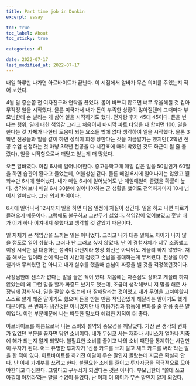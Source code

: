 ```yaml
---
title: Part time job in Dunkin
excerpt: essay

toc: true
toc_label: About
toc_sticky: true

categories: dl

date: 2022-07-17
last_modified_at: 2022-07-17
---
```

내일 하루만 나가면 아르바이트가 끝난다. 이 시점에서 알바가 무슨 의미를 주었는지 적어 보았다.

4월 달 중순쯤 전 여자친구와 연락을 끊었다. 몸이 바쁘지 않으면 너무 우울해질 것 같아 무작정 일을 시작했다. 물론 미국가서 내가 돈이 부족한 상황이 많아질텐데 그때마다 부모님한테 손 벌리는 게 싫어 일을 시작하기도 했다. 전자랑 후자 45대 45이다.  돈을 번다는 행위, 일에 대한 책임감 그리고 처음이지 마지막 파트 타임을 다 합치면 100. 일을 한다는 것 자체가 나한테 도움이 되는 요소들 밖에 없다 생각하여 일을 시작했다. 물론 3학년 전공들과 일을 같이 하면 성적이 희생 당한다는 것을 지금알기는 했지만( 2학년 전공 수업 신청하는 것 마냥 3학년 전공을 다 시간표에 때려 박았던 것도 화근이 될 줄 몰랐다), 일을 시작함으로써 깨닫고 얻는게 더 많았다.

오픈 알바였다. 아침 6시에 일어나야한다. 중고등학교때 매일 같은 일을 50일인가 60일을 하면 습관이 된다고 들었는데, 어불성설 같다. 물론 매일 6시에 일어나지는 않았고 월화수만 6시에 일어났다. 내가 매일 6시에 일어났어도 난 매일매일이 졸렸을 확률이 높다. 생각해보니 매일 6시 30분에 일어나야하는 군 생활을 했어도 전역하자마자 10시 넘어서 일어났다. 그냥 의지 차이이다.

6시에 일어나서 12시까지 일을 하면 다음 일정에 차질이 생긴다. 일을 하고 나면 피로가 몰려오기 때문이다. 그럼에도 불구하고 그만두기 싫었다. 책임감이 없어보였고  훗날 내가 이거 하나 이겨내지 못했다고 생각할 것 같았기 때문이다.

일 자체가 큰 책임감을 느끼는 일은 아니었다. 그리고 내가 대충 일해도 차이가 나지 않을 정도로 일이 쉬웠다. 그러나 난 그러고 싶지 않았다. 난 이 경험자체가 너무 소중했고 이왕 시작한 일 대충하는 성격이 아닌지라 항상 최선은 아니어도 게을리 하지 않았다. 처음 해보는 일이라 손에 익는데 시간이 걸렸고 손님을 응대하는게 무서웠다. 진상을 마주칠까봐 무서웠던 건 아니고 내가 실수를 했을때 손님이 짜증을 낼 것을 걱정했던것이다.

사장님한테 센스가 없다는 말을 들은 적이 있다. 처음에는 자존심도 상하고 게을리 하지 않았는데 왜 그런 말을 할까 짜증도 났기도 했는데, 조금더 생각해보니 저 말을 해준 사장님께 감사하다. 일을 잘할 수 있는데 더 잘해달라는 것이었고 내가 무엇을 고쳐야할지 스스로 알게 해준 말이기도 했으며 돈을 받는 만큼 책임감있게 해달라는 말이기도 했기 때문이다.  큰 변화가 생긴것은 아니었지만 내 마음가짐과 행동에 변화를 줄 만큼 좋은 말이었다. 이런 부분때문에 나는 따듯한 말보다 예리한 지적이 더 좋다.

아르바이트를 해봄으로써 나는 소비와 절약의 중요성을 깨달았다. 가장 큰 생각의 변화가 있었던 부분을 꼽자면 당연 소비이다. 내가 무심코 사는 재화나 서비스가 얼마나 저축에 해가 되는지 알게 되었다. 불필요한 소비를 줄이고 나의 소비 패턴을 통제하는 사람만이 부자가 된다. 어느 유명한 투자자가 ‘신용 카드를 쓰지 말고 체크 카드를 써라’라는 말을 한 적이 있다. 아르바이트를 하기전 이말이 무슨 말인지 몰랐는데 지금은 확실히 안다. 난 이제 가계부를 쓰려고 한다. 불필요한 소비를 줄이고 투자자금을 적극적으로 모아야한다고 다짐한다. 그렇다고 구두쇠가 되겠다는 것은 아니다. 부모님한테 “쓸데 쓰고 아낄데 아껴라’라는 말을 수없이 들었다. 난 이제 이 의미가 무슨 말인지 알게 되었다.
